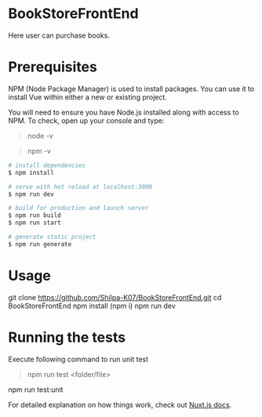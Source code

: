 # BookStoreFrontEnd
Here user can purchase books.

# Prerequisites
NPM (Node Package Manager) is used to install packages. You can use it to install Vue within either a new or existing project. 

You will need to ensure you have Node.js installed along with access to NPM. To check, open up your console and type:

> node -v

> npm -v

```bash
# install dependencies
$ npm install

# serve with hot reload at localhost:3000
$ npm run dev

# build for production and launch server
$ npm run build
$ npm run start

# generate static project
$ npm run generate
```
# Usage
git clone https://github.com/Shilpa-K07/BookStoreFrontEnd.git
cd BookStoreFrontEnd
npm install (npm i)
npm run dev

# Running the tests
Execute following command to run unit test

> npm run test <folder/file>

npm run test:unit

For detailed explanation on how things work, check out [Nuxt.js docs](https://nuxtjs.org).
